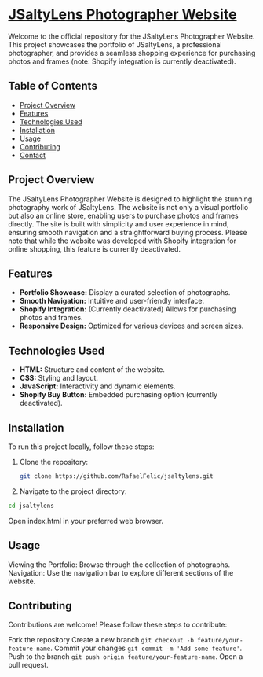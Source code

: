 # [JSaltyLens Photographer Website](https://jsaltylens.vercel.app)

Welcome to the official repository for the JSaltyLens Photographer Website. This project showcases the portfolio of JSaltyLens, a professional photographer, and provides a seamless shopping experience for purchasing photos and frames (note: Shopify integration is currently deactivated).

## Table of Contents

- [Project Overview](#project-overview)
- [Features](#features)
- [Technologies Used](#technologies-used)
- [Installation](#installation)
- [Usage](#usage)
- [Contributing](#contributing)
- [Contact](#contact)

## Project Overview

The JSaltyLens Photographer Website is designed to highlight the stunning photography work of JSaltyLens. The website is not only a visual portfolio but also an online store, enabling users to purchase photos and frames directly. The site is built with simplicity and user experience in mind, ensuring smooth navigation and a straightforward buying process. Please note that while the website was developed with Shopify integration for online shopping, this feature is currently deactivated.

## Features

- **Portfolio Showcase:** Display a curated selection of photographs.
- **Smooth Navigation:** Intuitive and user-friendly interface.
- **Shopify Integration:** (Currently deactivated) Allows for purchasing photos and frames.
- **Responsive Design:** Optimized for various devices and screen sizes.

## Technologies Used

- **HTML:** Structure and content of the website.
- **CSS:** Styling and layout.
- **JavaScript:** Interactivity and dynamic elements.
- **Shopify Buy Button:** Embedded purchasing option (currently deactivated).

## Installation

To run this project locally, follow these steps:

1. Clone the repository:

   ```bash
   git clone https://github.com/RafaelFelic/jsaltylens.git

2. Navigate to the project directory:

```bash
cd jsaltylens
```

Open index.html in your preferred web browser.

## Usage
Viewing the Portfolio: Browse through the collection of photographs.
Navigation: Use the navigation bar to explore different sections of the website.

## Contributing
Contributions are welcome! Please follow these steps to contribute:

Fork the repository
Create a new branch ```git checkout -b feature/your-feature-name```.
Commit your changes ```git commit -m 'Add some feature'```.
Push to the branch ```git push origin feature/your-feature-name```.
Open a pull request.
